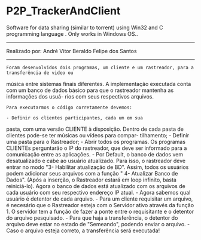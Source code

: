 # P2P_TrackerAndClient
 Software for data sharing (similar to torrent) using Win32 and C programming language . Only works in Windows OS..
 
-------------------------------------------
Realizado por:
	André Vitor Beraldo 
	Felipe dos Santos 

-------------------------------------------

	Foram desenvolvidos dois programas, um cliente e um rastreador, para a transferência de video ou 
música entre sistemas finais diferentes.
	A implementação executada conta com um banco de dados
básico para que o rastreador mantenha as informações dos usuá-
rios com seus respectivos arquivos.

	Para executarmos o código corretamente devemos:
	
	- Definir os clientes participantes, cada um em sua 
pasta, com uma versão CLIENTE à disposição. Dentro de cada
pasta de clientes pode-se ter músicas ou vídeos para compar-
tilhamento;
	- Definir uma pasta para o Rastreador;
	- Abrir todos os programas. Os programas CLIENTEs
perguntarão o IP do rastreador, que deve ser informado para
a comunicação entre as aplicações.
	- Por Default, o banco de dados vem desatualizado e
cabe ao usuário atualizado. Para isso, o rastreador deve entrar 
no modo "3- Habilitar atualização de BD". Assim, todos os 
usuários podem adicionar seus arquivos com a função " 4- Atualizar
Banco de Dados". (Após a inserção, o Rastreador estará em loop
infinito, basta reiniciá-lo). Agora o banco de dados está atualizado
com os arquivos de cada usuário com seu respectivo endereço IP atual.
	- Agora sabemos qual usuário é detentor de cada arquivo.
	- Para um cliente requisitar um arquivo, é necesário que o 
Rastreador esteja com o Servidor ativo através da função 1. O servidor
tem a função de fazer a ponte entre o requisitante e o detentor do
arquivo pesquisado.
	- Para que haja a transferência, o detentor do arquivo deve
estar no estado de "Semeando", podendo enviar o arquivo.
	- Caso o arquivo esteja correto, a transferência será executada!
	
